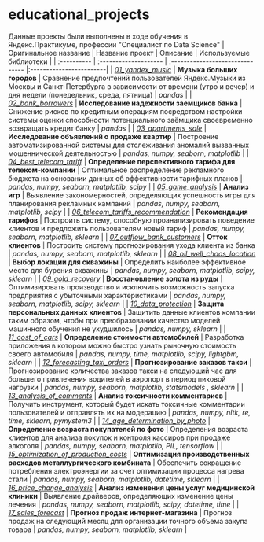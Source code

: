 # educational_projects
Данные проекты были выполнены в ходе обучения в Яндекс.Практикуме, профессии "Специалист по Data Science"
| Оригинальное название | Название проект | Описание | Используемые библиотеки |
| :---------- | :-------------------- | :------------------------------- |:------------------------|
| _[01_yandex_music](https://github.com/ArtemRatoshnyuk/educational_projects/tree/main/01_yandex_music)_ | **Музыка больших городов** | Сравнение предпочтений пользователей Яндекс.Музыки из Москвы и Санкт-Петербурга в зависимости от времени (утро и вечер) и дня недели (понедельник, среда, пятница) | *pandas* |
| _[02_bank_borrowers](https://github.com/ArtemRatoshnyuk/educational_projects/tree/main/02_bank_borrowers)_ | **Исследование надежности заемщиков банка** | Снижение рисков по кредитным операциям посредством настройки системы оценки способности потенциального заёмщика своевременно возвращать кредит банку | *pandas* |
| _[03_apartments_sale](https://github.com/ArtemRatoshnyuk/educational_projects/tree/main/03_apartments_sale)_ | **Исследование объявлений о продаже квартир** | Построение автоматизированной системы для отслеживания аномалий вызванных мошеннической деятельностью | *pandas, numpy, seaborn, matplotlib* |
| _[04_best_telecom_tariff](https://github.com/ArtemRatoshnyuk/educational_projects/tree/main/04_best_telecom_tariff)_ | **Определение перспективного тарифа для телеком-компании** | Оптимальное распределение рекламного бюджета на основании данных об эффективности тарифных планов | *pandas, numpy, seaborn, matplotlib, scipy* |
| _[05_game_analysis](https://github.com/ArtemRatoshnyuk/educational_projects/tree/main/05_game_analysis)_ | **Анализ игр** | Выявление закономерностей, определяющих успешность игры для планирования рекламных кампаний | *pandas, numpy, seaborn, matplotlib, scipy* |
| _[06_telecom_tariffs_recommendation](https://github.com/ArtemRatoshnyuk/educational_projects/tree/main/06_telecom_tariffs_recommendation)_ | **Рекомендация тарифов** | Построить систему, способную проанализировать поведение клиентов и предложить пользователям новый тариф | *pandas, numpy, seaborn, matplotlib, sklearn* |
| _[07_outflow_bank_customers](https://github.com/ArtemRatoshnyuk/educational_projects/tree/main/07_outflow_bank_customers)_ | **Отток клиентов** | Построить систему прогнозирования ухода клиента из банка | *pandas, numpy, seaborn, matplotlib, sklearn* |
| _[08_oil_well_choos_location](https://github.com/ArtemRatoshnyuk/educational_projects/tree/main/08_oil_well_choos_location)_ | **Выбор локации для скважины** | Определить наиболее эффективное место для бурения скважины | *pandas, numpy, seaborn, matplotlib, scipy, sklearn* |
| _[09_gold_recovery](https://github.com/ArtemRatoshnyuk/educational_projects/tree/main/09_gold_recovery)_ | **Восстановление золота из руды** | Оптимизировать производство и исключить возможность запуска предприятия с убыточными характеристиками | *pandas, numpy, seaborn, matplotlib, scipy, sklearn* |
| _[10_data_protection](https://github.com/ArtemRatoshnyuk/educational_projects/tree/main/10_data_protection)_ | **Защита персональных данных клиентов** | Защитить данные клиентов компании таким образом, чтобы при преобразовании качество моделей машинного обучения не ухудшилось | *pandas, numpy, sklearn* |
| _[11_cost_of_cars](https://github.com/ArtemRatoshnyuk/educational_projects/tree/main/11_cost_of_cars)_ | **Определение стоимости автомобилей** | Разработка приложения в котором можно быстро узнать рыночную стоимость своего автомобиля | *pandas, numpy, time, matplotlib, scipy, lightgbm, sklearn* |
| _[12_forecasting_taxi_orders](https://github.com/ArtemRatoshnyuk/educational_projects/tree/main/12_forecasting_taxi_orders)_ | **Прогнозирование заказов такси** | Прогнозирование количества заказов такси на следующий час для большего привлечения водителей в аэропорт в период пиковой нагрузки | *pandas, numpy, seaborn,  matplotlib, statsmodels , sklearn* |
| _[13_analysis_of_comments](https://github.com/ArtemRatoshnyuk/educational_projects/tree/main/13_analysis_of_comments)_ | **Анализ токсичности комментариев** | Получить инструмент, который будет искать токсичные комментарии пользователей и отправлять их на модерацию | *pandas, numpy, nltk,  re, time, sklearn, pymystem3* |
| _[14_age_determination_by_photo](https://github.com/ArtemRatoshnyuk/educational_projects/tree/main/14_age_determination_by_photo)_ | **Определение возраста покупателей по фото** | Определения возраста клиентов для анализа покупок и контроля кассиров при продаже алкоголя | *pandas, numpy, seaborn, matplotlib, PIL,  tensorflow* |
| _[15_optimization_of_production_costs](https://github.com/ArtemRatoshnyuk/educational_projects/tree/main/15_optimization_of_production_costs)_ | **Оптимизация производственных расходов металлургического комбината** | Обеспечить сокращение потребления электроэнергии за счет оптимизации процесса нагрева стали | *pandas, numpy, seaborn, matplotlib, datetime, sklearn* |
| _[16_price_change_analysis](https://github.com/ArtemRatoshnyuk/educational_projects/tree/main/16_price_change_analysis)_ | **Анализ изменения цены услуг медицинской клиники** | Выявление драйверов, определяющих изменение цены лечения | *pandas, numpy, seaborn, matplotlib, scipy, datetime, time* |
| _[17_sales_forecast](https://github.com/ArtemRatoshnyuk/educational_projects/tree/main/16_price_change_analysis)_ | **Прогноз продаж интернет-магазина** | Прогноз продаж на следующий месяц для организации точного объема закупа товара | *pandas, numpy, seaborn, matplotlib, sklearn* |

